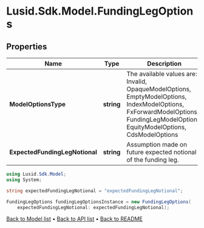 # Lusid.Sdk.Model.FundingLegOptions

## Properties

Name | Type | Description | Notes
------------ | ------------- | ------------- | -------------
**ModelOptionsType** | **string** | The available values are: Invalid, OpaqueModelOptions, EmptyModelOptions, IndexModelOptions, FxForwardModelOptions, FundingLegModelOptions, EquityModelOptions, CdsModelOptions | 
**ExpectedFundingLegNotional** | **string** | Assumption made on future expected notional of the funding leg. | 

```csharp
using Lusid.Sdk.Model;
using System;

string expectedFundingLegNotional = "expectedFundingLegNotional";

FundingLegOptions fundingLegOptionsInstance = new FundingLegOptions(
    expectedFundingLegNotional: expectedFundingLegNotional);
```

[Back to Model list](../README.md#documentation-for-models) &#8226; [Back to API list](../README.md#documentation-for-api-endpoints) &#8226; [Back to README](../README.md)
